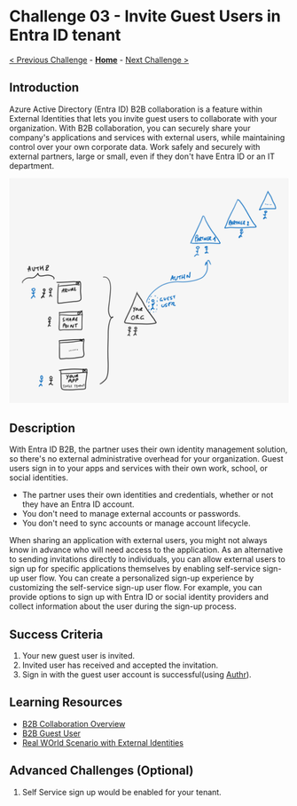 # Challenge 03 - Invite Guest Users in Entra ID tenant

[< Previous Challenge](./Challenge-02.md) - **[Home](../README.md)** - [Next Challenge >](./Challenge-04.md)


## Introduction

Azure Active Directory (Entra ID) B2B collaboration is a feature within External Identities that lets you invite guest users to collaborate with your organization. With B2B collaboration, you can securely share your company's applications and services with external users, while maintaining control over your own corporate data. Work safely and securely with external partners, large or small, even if they don't have Entra ID or an IT department.

![Entra ID B2B guest User Access](../Images/aad-b2b-guest-user.png)

## Description

With Entra ID B2B, the partner uses their own identity management solution, so there's no external administrative overhead for your organization. Guest users sign in to your apps and services with their own work, school, or social identities.

- The partner uses their own identities and credentials, whether or not they have an Entra ID account.
- You don't need to manage external accounts or passwords.
- You don't need to sync accounts or manage account lifecycle.

When sharing an application with external users, you might not always know in advance who will need access to the application. As an alternative to sending invitations directly to individuals, you can allow external users to sign up for specific applications themselves by enabling self-service sign-up user flow. You can create a personalized sign-up experience by customizing the self-service sign-up user flow. For example, you can provide options to sign up with Entra ID or social identity providers and collect information about the user during the sign-up process.

## Success Criteria

1. Your new guest user is invited.
2. Invited user has received and accepted the invitation.
3. Sign in with the guest user account is successful(using [Authr](https://authr.biz/)).

## Learning Resources

- [B2B Collaboration Overview](https://learn.microsoft.com/en-us/azure/active-directory/external-identities/what-is-b2b)
- [B2B Guest User ](https://learn.microsoft.com/en-us/azure/active-directory/external-identities/user-properties)
- [Real WOrld Scenario with External Identities](https://github.com/Azure/FTALive-Sessions/blob/main/content/identity/microsoft-identity-platform/11-external-identities-scenario.md)


## Advanced Challenges (Optional)

1. Self Service sign up would be enabled for your tenant.
